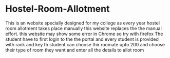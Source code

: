 # Hostel-Room-Allotment
This is an website specially designed for my college as every year hostel room allotment takes place manually this website replaces the the manual effort.
this website may show some error in Chrome so try with firefox
The student have to first login to the the portal and every student is provided with rank and key th student can choose thir roomate upto 200 and choose their type of room they want and enter all the details to allot room
